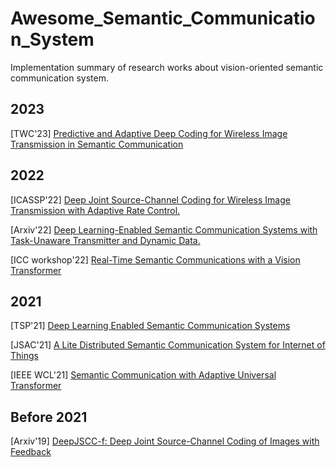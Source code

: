 # Awesome_Semantic_Communication_System
Implementation summary of research works about vision-oriented semantic communication system.

## 2023
[TWC'23] [Predictive and Adaptive Deep Coding for Wireless Image Transmission in Semantic Communication](https://github.com/wyzhang-ustb/Predictive-and-Adaptive-Deep-Coding-for-Wireless-Image-Transmission-in-Semantic-Communication)



## 2022
[ICASSP'22] [Deep Joint Source-Channel Coding for Wireless Image Transmission with Adaptive Rate Control.](https://github.com/mingyuyng/Dynamic_JSCC)

[Arxiv'22] [Deep Learning-Enabled Semantic Communication Systems with Task-Unaware Transmitter and Dynamic Data.](https://github.com/SJTU-mxtao/Semantic-Communication-Systems)

[ICC workshop'22] [Real-Time Semantic Communications with a Vision Transformer](https://github.com/maybeliuchuan/Task-Oriented-Semantic-Communications)


## 2021
[TSP'21] [Deep Learning Enabled Semantic Communication Systems](https://github.com/HQXie0910/The-implementations-of-DeepSC)

[JSAC'21] [A Lite Distributed Semantic Communication System for Internet of Things](https://github.com/HQXie0910/Lite-DeepSC)

[IEEE WCL'21] [Semantic Communication with Adaptive Universal Transformer](https://github.com/qqy2021/semantic-communication-)

## Before 2021
[Arxiv'19] [DeepJSCC-f: Deep Joint Source-Channel Coding of Images with Feedback](https://github.com/kurka/deepJSCC-feedback)
